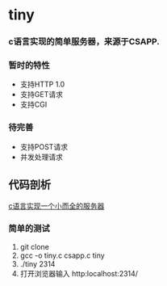 # tiny
### c语言实现的简单服务器，来源于CSAPP.

### 暂时的特性
- 支持HTTP 1.0
- 支持GET请求
- 支持CGI

### 待完善
- 支持POST请求
- 并发处理请求

## 代码剖析
[c语言实现一个小而全的服务器](http://www.sshoop.top/blog/article/23)

### 简单的测试
1. git clone
2. gcc -o tiny.c csapp.c tiny
3. ./tiny 2314
4. 打开浏览器输入 http:localhost:2314/
